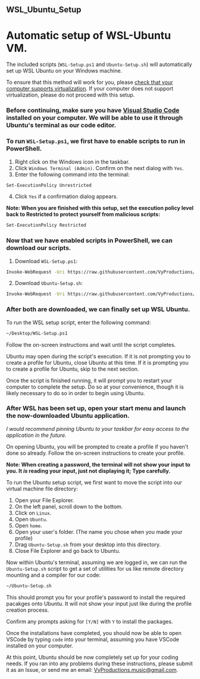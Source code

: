 ## WSL_Ubuntu_Setup
# Automatic setup of WSL-Ubuntu VM.

The included scripts (`WSL-Setup.ps1` and `Ubuntu-Setup.sh`) will automatically set up WSL Ubuntu on your Windows machine.

To ensure that this method will work for you, please [check that your computer supports virtualization](https://www.technorms.com/8208/check-if-processor-supports-virtualization). If your computer does not support virtualization, please do not proceed with this setup.

### Before continuing, make sure you have [Visual Studio Code](https://code.visualstudio.com/) installed on your computer. We will be able to use it through Ubuntu's terminal as our code editor.

### To run `WSL-Setup.ps1`, we first have to enable scripts to run in PowerShell.

1. Right click on the Windows icon in the taskbar.
2. Click `Windows Terminal (Admin)`. Confirm on the next dialog with `Yes`.
3. Enter the following command into the terminal:
```sh
Set-ExecutionPolicy Unrestricted
```
4. Click `Yes` if a confirmation dialog appears.

**Note: When you are finished with this setup, set the execution policy level back to Restricted to protect yourself from malicious scripts:**

```sh
Set-ExecutionPolicy Restricted
```

### Now that we have enabled scripts in PowerShell, we can download our scripts.

1. Download `WSL-Setup.ps1`:

```sh
Invoke-WebRequest -Uri https://raw.githubusercontent.com/VyProductions/WSL_Ubuntu_Setup/main/WSL-Setup.ps1
```

2. Download `Ubuntu-Setup.sh`:

```sh
Invoke-WebRequest -Uri https://raw.githubusercontent.com/VyProductions/WSL_Ubuntu_Setup/main/Ubuntu-Setup.sh
```

### After both are downloaded, we can finally set up WSL Ubuntu.

To run the WSL setup script, enter the following command:

```sh
~/Desktop/WSL-Setup.ps1
```

Follow the on-screen instructions and wait until the script completes.

Ubuntu may open during the script's execution.
  If it is not prompting you to create a profile for Ubuntu, close Ubuntu at this time.
  If it is prompting you to create a profile for Ubuntu, skip to the next section.

Once the script is finished running, it will prompt you to restart your computer to complete the setup. Do so at your convenience, though it is likely necessary to do so in order to begin using Ubuntu.

### After WSL has been set up, open your start menu and launch the now-downloaded Ubuntu application.

*I would recommend pinning Ubuntu to your taskbar for easy access to the application in the future.*

On opening Ubuntu, you will be prompted to create a profile if you haven't done so already.
Follow the on-screen instructions to create your profile.

**Note: When creating a password, the terminal will not show your input to you. It *is* reading your input, just not displaying it; Type carefully.**

To run the Ubuntu setup script, we first want to move the script into our virtual machine file directory:

1. Open your File Explorer.
2. On the left panel, scroll down to the bottom.
3. Click on `Linux`.
4. Open `Ubuntu`.
5. Open `home`.
6. Open your user's folder. (The name you chose when you made your profile)
7. Drag `Ubuntu-Setup.sh` from your desktop into this directory.
8. Close File Explorer and go back to Ubuntu.

Now within Ubuntu's terminal, assuming we are logged in, we can run the `Ubuntu-Setup.sh` script to get a set of utilities for us like remote directory mounting and a compiler for our code:

```sh
~/Ubuntu-Setup.sh
```

This should prompt you for your profile's password to install the required pacakges onto Ubuntu. It will not show your input just like during the profile creation process.

Confirm any prompts asking for `[Y/N]` with `Y` to install the packages.

Once the installations have completed, you should now be able to open VSCode by typing `code` into your terminal, assuming you have VSCode installed on your computer.

At this point, Ubuntu should be now completely set up for your coding needs. If you ran into any problems during these instructions, please submit it as an Issue, or send me an email: VyProductions.music@gmail.com.
